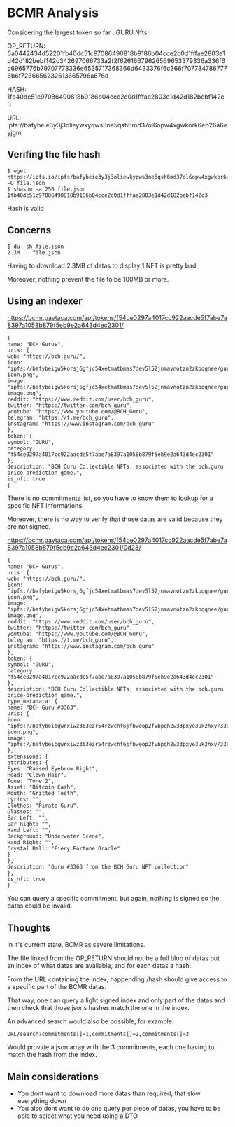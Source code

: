 # BCMR Analysis

Considering the largest token so far : GURU Nfts

OP_RETURN: 6a0442434d52201fb40dc51c97086490818b9186b04cce2c0d1fffae2803e1d42d182bebf142c342697066733a2f2f62616679626569653379336a336f6c6965776b79707773336e6535717368366d6433376f6c366f7077347867776b6f7236656232613665796a676d

HASH:
1fb40dc51c97086490818b9186b04cce2c0d1fffae2803e1d42d182bebf142c3

URL:
ipfs://bafybeie3y3j3olieywkyqws3ne5qsh6md37ol6opw4xgwkork6eb26a6eyjgm

## Verifing the file hash

```
$ wget https://ipfs.io/ipfs/bafybeie3y3j3oliewkypws3ne5qsh6md37ol6opw4xgwkor6eb2a6eyjgm/ -O file.json
$ shasum -a 256 file.json
1fb40dc51c97086490818b9186b04cce2c0d1fffae2803e1d42d182bebf142c3
```

Hash is valid

## Concerns

```
$ du -sh file.json
2.3M	file.json
```

Having to download 2.3MB of datas to display 1 NFT is pretty bad.

Moreover, nothing prevent the file to be 100MB or more.

## Using an indexer

https://bcmr.paytaca.com/api/tokens/f54ce0297a4017cc922aacde5f7abe7a8397a1058b879f5eb9e2a643d4ec2301/

```
{
name: "BCH Gurus",
uris: {
web: "https://bch.guru/",
icon: "ipfs://bafybeigw5korsj6gfjc54xetmatbmas7dev5l52jnmavnotzn2zkbqqnee/guru-icon.png",
image: "ipfs://bafybeigw5korsj6gfjc54xetmatbmas7dev5l52jnmavnotzn2zkbqqnee/guru-image.png",
reddit: "https://www.reddit.com/user/bch_guru",
twitter: "https://twitter.com/bch_guru",
youtube: "https://www.youtube.com/@BCH_Guru",
telegram: "https://t.me/bch_guru",
instagram: "https://www.instagram.com/bch_guru"
},
token: {
symbol: "GURU",
category: "f54ce0297a4017cc922aacde5f7abe7a8397a1058b879f5eb9e2a643d4ec2301"
},
description: "BCH Guru Collectible NFTs, associated with the bch.guru price-prediction game.",
is_nft: true
}
```

There is no commitments list, so you have to know them to lookup for a specific NFT informations.

Moreover, there is no way to verify that those datas are valid because they are not signed.

https://bcmr.paytaca.com/api/tokens/f54ce0297a4017cc922aacde5f7abe7a8397a1058b879f5eb9e2a643d4ec2301/0d23/

```
{
name: "BCH Gurus",
uris: {
web: "https://bch.guru/",
icon: "ipfs://bafybeigw5korsj6gfjc54xetmatbmas7dev5l52jnmavnotzn2zkbqqnee/guru-icon.png",
image: "ipfs://bafybeigw5korsj6gfjc54xetmatbmas7dev5l52jnmavnotzn2zkbqqnee/guru-image.png",
reddit: "https://www.reddit.com/user/bch_guru",
twitter: "https://twitter.com/bch_guru",
youtube: "https://www.youtube.com/@BCH_Guru",
telegram: "https://t.me/bch_guru",
instagram: "https://www.instagram.com/bch_guru"
},
token: {
symbol: "GURU",
category: "f54ce0297a4017cc922aacde5f7abe7a8397a1058b879f5eb9e2a643d4ec2301"
},
description: "BCH Guru Collectible NFTs, associated with the bch.guru price-prediction game.",
type_metadata: {
name: "BCH Guru #3363",
uris: {
icon: "ipfs://bafybeibqwrxiwz363ezr54rzwchf6jfbweop2fvbpqh2w33pxye3uk2hxy/3363-icon.png",
image: "ipfs://bafybeibqwrxiwz363ezr54rzwchf6jfbweop2fvbpqh2w33pxye3uk2hxy/3363.png"
},
extensions: {
attributes: {
Eyes: "Raised Eyebrow Right",
Head: "Clown Hair",
Tone: "Tone 2",
Asset: "Bitcoin Cash",
Mouth: "Gritted Teeth",
Lyrics: "",
Clothes: "Pirate Guru",
Glasses: "",
Ear Left: "",
Ear Right: "",
Hand Left: "",
Background: "Underwater Scene",
Hand Right: "",
Crystal Ball: "Fiery Fortune Oracle"
}
},
description: "Guru #3363 from the BCH Guru NFT collection"
},
is_nft: true
}
```

You can query a specific commitment, but again, nothing is signed so the datas could be invalid.

## Thoughts

In it's current state, BCMR as severe limitations.

The file linked from the OP_RETURN should not be a full blob of datas but an index of what datas are available, and for each datas a hash.

From the URL containing the index, happending /hash should give access to a specific part of the BCMR datas.

That way, one can query a light signed index and only part of the datas and then check that those jsons hashes match the one in the index.

An advanced search would also be possible, for example:

```
URL/search?commitments[]=1,commitments[]=2,commitments[]=3
```

Would provide a json array with the 3 commitments, each one having to match the hash from the index.

## Main considerations

- You dont want to download more datas than required, that slow everything down
- You also dont want to do one query per piece of datas, you have to be able to select what you need using a DTO.
